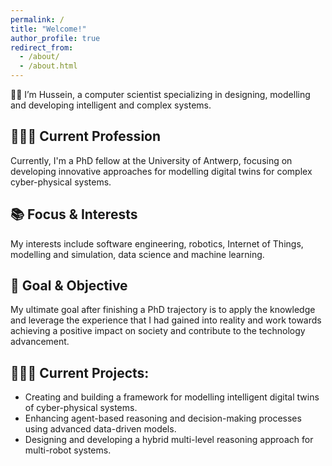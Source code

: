 ```yaml
---
permalink: /
title: "Welcome!"
author_profile: true
redirect_from: 
  - /about/
  - /about.html
---
```


👋🏻 I’m Hussein, a computer scientist specializing in designing, modelling and developing intelligent and complex systems.

👨🏻‍🎓 Current Profession
------
Currently, I'm a PhD fellow at the University of Antwerp, focusing on developing innovative approaches for modelling digital twins for complex cyber-physical systems.

📚 Focus & Interests
------
My interests include software engineering, robotics, Internet of Things, modelling and simulation, data science and machine learning.

🎯 Goal & Objective
------
My ultimate goal after finishing a PhD trajectory is to apply the knowledge and leverage the experience that I had gained into reality and work towards achieving a positive impact on society and contribute to the technology advancement.

👨🏻‍💻 Current Projects:
------
* Creating and building a framework for modelling intelligent digital twins of cyber-physical systems.
* Enhancing agent-based reasoning and decision-making processes using advanced data-driven models.
* Designing and developing a hybrid multi-level reasoning approach for multi-robot systems.
